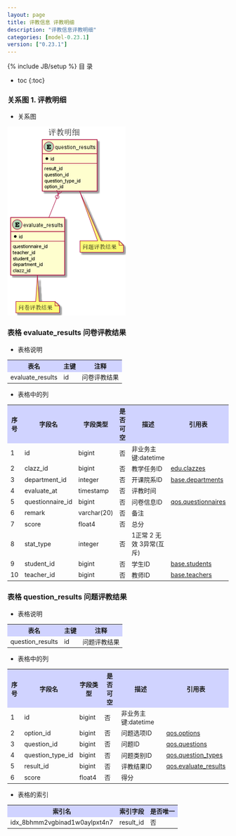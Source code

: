 ```yaml
---
layout: page
title: 评教信息 评教明细
description: "评教信息评教明细"
categories: [model-0.23.1]
version: ["0.23.1"]
---
```

{% include JB/setup %}
 目  录

* toc
{:toc}


### 关系图 1. 评教明细
  * 关系图

![评教明细](images/detail_results.png)



### 表格 evaluate_results 问卷评教结果

  * 表格说明

<table class="table table-bordered table-striped table-condensed">
<tr><th style="background-color:#D0D3FF">表名</th><th style="background-color:#D0D3FF">主键</th><th style="background-color:#D0D3FF">注释</th>  </tr>
<tr><td>evaluate_results</td><td>id</td><td>问卷评教结果</td>  </tr>
</table>

  * 表格中的列

<table class="table table-bordered table-striped table-condensed">
<tr><th style="background-color:#D0D3FF" class="text-center">序号</th><th style="background-color:#D0D3FF">字段名</th><th style="background-color:#D0D3FF">字段类型</th><th style="background-color:#D0D3FF" class="text-center">是否可空</th><th style="background-color:#D0D3FF">描述</th><th style="background-color:#D0D3FF">引用表</th>  </tr>
<tr><td class="text-center">1</td><td>id</td><td>bigint</td><td class="text-center">否</td><td>非业务主键:datetime</td><td></td>  </tr>
<tr><td class="text-center">2</td><td>clazz_id</td><td>bigint</td><td class="text-center">否</td><td>教学任务ID</td><td>           <a href="/edu/clazz/clazz.html#表格-clazzes-教学任务">edu.clazzes</a>
</td>  </tr>
<tr><td class="text-center">3</td><td>department_id</td><td>integer</td><td class="text-center">否</td><td>开课院系ID</td><td>           <a href="/base/common/user.html#表格-departments-部门组织机构信息">base.departments</a>
</td>  </tr>
<tr><td class="text-center">4</td><td>evaluate_at</td><td>timestamp</td><td class="text-center">否</td><td>评教时间</td><td></td>  </tr>
<tr><td class="text-center">5</td><td>questionnaire_id</td><td>bigint</td><td class="text-center">否</td><td>问卷信息ID</td><td>           <a href="/qos/evaluation/questionnaires.html#表格-questionnaires-评教问卷">qos.questionnaires</a>
</td>  </tr>
<tr><td class="text-center">6</td><td>remark</td><td>varchar(20)</td><td class="text-center">否</td><td>备注</td><td></td>  </tr>
<tr><td class="text-center">7</td><td>score</td><td>float4</td><td class="text-center">否</td><td>总分</td><td></td>  </tr>
<tr><td class="text-center">8</td><td>stat_type</td><td>integer</td><td class="text-center">否</td><td>1正常 2 无效 3异常(互斥)</td><td></td>  </tr>
<tr><td class="text-center">9</td><td>student_id</td><td>bigint</td><td class="text-center">否</td><td>学生ID</td><td>           <a href="/base/edu/core.html#表格-students-学籍信息实现">base.students</a>
</td>  </tr>
<tr><td class="text-center">10</td><td>teacher_id</td><td>bigint</td><td class="text-center">否</td><td>教师ID</td><td>           <a href="/base/edu/core.html#表格-teachers-教师信息">base.teachers</a>
</td>  </tr>
</table>



### 表格 question_results 问题评教结果

  * 表格说明

<table class="table table-bordered table-striped table-condensed">
<tr><th style="background-color:#D0D3FF">表名</th><th style="background-color:#D0D3FF">主键</th><th style="background-color:#D0D3FF">注释</th>  </tr>
<tr><td>question_results</td><td>id</td><td>问题评教结果</td>  </tr>
</table>

  * 表格中的列

<table class="table table-bordered table-striped table-condensed">
<tr><th style="background-color:#D0D3FF" class="text-center">序号</th><th style="background-color:#D0D3FF">字段名</th><th style="background-color:#D0D3FF">字段类型</th><th style="background-color:#D0D3FF" class="text-center">是否可空</th><th style="background-color:#D0D3FF">描述</th><th style="background-color:#D0D3FF">引用表</th>  </tr>
<tr><td class="text-center">1</td><td>id</td><td>bigint</td><td class="text-center">否</td><td>非业务主键:datetime</td><td></td>  </tr>
<tr><td class="text-center">2</td><td>option_id</td><td>bigint</td><td class="text-center">否</td><td>问题选项ID</td><td>           <a href="/qos/evaluation/questionnaires.html#表格-options-选项">qos.options</a>
</td>  </tr>
<tr><td class="text-center">3</td><td>question_id</td><td>bigint</td><td class="text-center">否</td><td>问题ID</td><td>           <a href="/qos/evaluation/questionnaires.html#表格-questions-评教问题">qos.questions</a>
</td>  </tr>
<tr><td class="text-center">4</td><td>question_type_id</td><td>bigint</td><td class="text-center">否</td><td>问题类别ID</td><td>           <a href="/qos/evaluation/questionnaires.html#表格-question_types-问题类型">qos.question_types</a>
</td>  </tr>
<tr><td class="text-center">5</td><td>result_id</td><td>bigint</td><td class="text-center">否</td><td>评教结果ID</td><td>           <a href="/qos/evaluation/detail_results.html#表格-evaluate_results-问卷评教结果">qos.evaluate_results</a>
</td>  </tr>
<tr><td class="text-center">6</td><td>score</td><td>float4</td><td class="text-center">否</td><td>得分</td><td></td>  </tr>
</table>


  * 表格的索引

<table class="table table-bordered table-striped table-condensed">
  <tr>
<th style="background-color:#D0D3FF">索引名</th><th style="background-color:#D0D3FF">索引字段</th><th style="background-color:#D0D3FF">是否唯一</th>  </tr>
<tr><td>idx_8bhmm2vgbinad1w0aylpxt4n7</td><td>result_id</td><td>否</td>  </tr>
</table>
